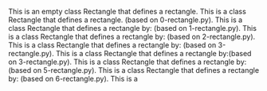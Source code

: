 This is an empty class Rectangle that defines a rectangle.
This is  a class Rectangle that defines a rectangle. (based on 0-rectangle.py).
This is a class Rectangle that defines a rectangle by: (based on 1-rectangle.py).
This is a class Rectangle that defines a rectangle by: (based on 2-rectangle.py).
This is a class Rectangle that defines a rectangle by: (based on 3-rectangle.py).
This is  a class Rectangle that defines a rectangle by:(based on 3-rectangle.py).
This is a class Rectangle that defines a rectangle by: (based on 5-rectangle.py).
This is a class Rectangle that defines a rectangle by: (based on 6-rectangle.py).
This is a  
